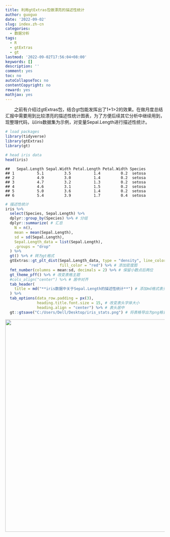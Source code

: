 ```yaml
---
title: 利用gtExtras包做漂亮的描述性统计
author: guoguo
date: '2022-09-02'
slug: index.zh-cn
categories:
  - 数据分析
tags:
  - R
  - gtExtras
  - gt
lastmod: '2022-09-02T17:56:04+08:00'
keywords: []
description: ''
comment: yes
toc: no
autoCollapseToc: no
contentCopyright: no
reward: yes
mathjax: yes
---
```

<p style="text-indent:2em;font-size:;font-family:;">
之前有介绍过gtExtras包，结合gt包能发挥出了1+1>2的效果。在做月度总结汇报中需要用到比较漂亮的描述性统计图表，为了方便后续其它分析中继续用到，现整理代码，以iris数据集为示例，对变量Sepal.Length进行描述性统计。
</p>
<!--more-->

```r
# load packages
library(tidyverse)
library(gtExtras)
library(gt)

# head iris data
head(iris)
```

```
##   Sepal.Length Sepal.Width Petal.Length Petal.Width Species
## 1          5.1         3.5          1.4         0.2  setosa
## 2          4.9         3.0          1.4         0.2  setosa
## 3          4.7         3.2          1.3         0.2  setosa
## 4          4.6         3.1          1.5         0.2  setosa
## 5          5.0         3.6          1.4         0.2  setosa
## 6          5.4         3.9          1.7         0.4  setosa
```

```r
# 描述性统计
iris %>% 
  select(Species, Sepal.Length) %>%
  dplyr::group_by(Species) %>% # 分组
  dplyr::summarize( # 汇总
    N = n(),
    mean = mean(Sepal.Length),
    sd = sd(Sepal.Length),
    Sepal.Length_data = list(Sepal.Length),
    .groups = "drop"
  ) %>%
  gt() %>% # 转为gt格式
  gtExtras::gt_plt_dist(Sepal.Length_data, type = "density", line_color = "blue",
                        fill_color = "red") %>% # 添加密度图
  fmt_number(columns = mean:sd, decimals = 2) %>% # 保留小数点后两位
  gt_theme_pff() %>% # 改变表格主题
  #cols_align("center") %>% # 居中对齐
  tab_header(
    title = md("**iris数据中关于Sepal.Length的描述性统计**") # 添加md格式表头
  ) %>%
  tab_options(data_row.padding = px(3),
              heading.title.font.size = 15, # 改变表头字体大小
              heading.align = "center") %>% # 表头居中
  gt::gtsave("C:/Users/Dell/Desktop/iris_stats.png") # 将表格导出为png格式图片
```

<img src="/post/2022-09-02-gtextras/index.zh-cn_files/figure-html/unnamed-chunk-1-1.png" width="672" />

